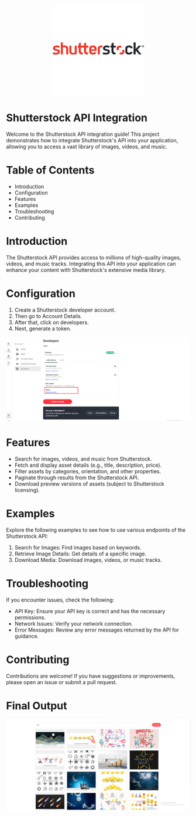 <p align="center">
<a href="#"><img src="/resources/images/Best-API-nominations-400x400-Shutterstock.jpg" width="250px" alt="logo"></a></p>
</p>

# Shutterstock API Integration
Welcome to the Shutterstock API integration guide! This project demonstrates how to integrate Shutterstock's API into your application, allowing you to access a vast library of images, videos, and music.

# Table of Contents
- Introduction
- Configuration
- Features
- Examples
- Troubleshooting
- Contributing

# Introduction
The Shutterstock API provides access to millions of high-quality images, videos, and music tracks. Integrating this API into your application can enhance your content with Shutterstock's extensive media library.


# Configuration
1. Create a Shutterstock developer account. 
2. Then go to Account Details. 
3. After that, click on developers. 
4. Next, generate a token. 

<p align="center"><a href="#" target="_blank"><img src="/resources/images/shuttuerstock.png" width="" alt="output"></a></p>


# Features
- Search for images, videos, and music from Shutterstock.
- Fetch and display asset details (e.g., title, description, price).
- Filter assets by categories, orientation, and other properties.
- Paginate through results from the Shutterstock API.
- Download preview versions of assets (subject to Shutterstock licensing).

# Examples
Explore the following examples to see how to use various endpoints of the Shutterstock API:

1. Search for Images: Find images based on keywords.
2. Retrieve Image Details: Get details of a specific image.
3. Download Media: Download images, videos, or music tracks.

# Troubleshooting
If you encounter issues, check the following:

- API Key: Ensure your API key is correct and has the necessary permissions.
- Network Issues: Verify your network connection.
- Error Messages: Review any error messages returned by the API for guidance.

# Contributing
Contributions are welcome! If you have suggestions or improvements, please open an issue or submit a pull request.

# Final Output
<p align="center"><a href="#" target="_blank"><img src="/resources/images/output.png" width="" alt="output"></a></p>
